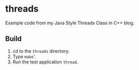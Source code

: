 # threads

Example code from my Java Style Threads Class in C++ blog.

## Build

1. cd to the `threads` directory.
2. Type `make`'.
3. Run the test application `thread`.
